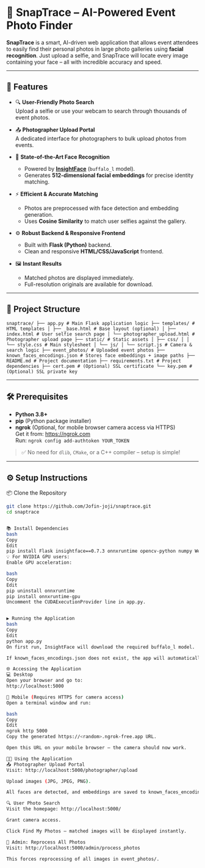 # 📸 SnapTrace – AI-Powered Event Photo Finder

**SnapTrace** is a smart, AI-driven web application that allows event attendees to easily find their personal photos in large photo galleries using **facial recognition**. Just upload a selfie, and SnapTrace will locate every image containing your face – all with incredible accuracy and speed.

---

## 🚀 Features

- 🔍 **User-Friendly Photo Search**  
  Upload a selfie or use your webcam to search through thousands of event photos.

- 📤 **Photographer Upload Portal**  
  A dedicated interface for photographers to bulk upload photos from events.

- 🤖 **State-of-the-Art Face Recognition**

  - Powered by **[InsightFace](https://github.com/deepinsight/insightface)** (`buffalo_l` model).
  - Generates **512-dimensional facial embeddings** for precise identity matching.

- ⚡ **Efficient & Accurate Matching**

  - Photos are preprocessed with face detection and embedding generation.
  - Uses **Cosine Similarity** to match user selfies against the gallery.

- ⚙️ **Robust Backend & Responsive Frontend**

  - Built with **Flask (Python)** backend.
  - Clean and responsive **HTML/CSS/JavaScript** frontend.

- 🖼️ **Instant Results**
  - Matched photos are displayed immediately.
  - Full-resolution originals are available for download.

---

## 📁 Project Structure

<pre lang="text"><code>snaptrace/ ├── app.py # Main Flask application logic ├── templates/ # HTML templates │ ├── _base.html # Base layout (optional) │ ├── index.html # User selfie search page │ └── photographer_upload.html # Photographer upload page ├── static/ # Static assets │ ├── css/ │ │ └── style.css # Main stylesheet │ └── js/ │ └── script.js # Camera & search logic ├── event_photos/ # Uploaded event photos ├── known_faces_encodings.json # Stores face embeddings + image paths ├── README.md # Project documentation ├── requirements.txt # Project dependencies ├── cert.pem # (Optional) SSL certificate └── key.pem # (Optional) SSL private key </code></pre>

---

## 🛠️ Prerequisites

- **Python 3.8+**
- **pip** (Python package installer)
- **ngrok** (Optional, for mobile browser camera access via HTTPS)  
  Get it from: https://ngrok.com  
  Run: `ngrok config add-authtoken YOUR_TOKEN`

> ✅ No need for `dlib`, `CMake`, or a C++ compiler – setup is simple!

---

## ⚙️ Setup Instructions

📦 Clone the Repository

```bash
git clone https://github.com/Jofin-joji/snaptrace.git
cd snaptrace


📚 Install Dependencies
bash
Copy
Edit
pip install Flask insightface==0.7.3 onnxruntime opencv-python numpy Werkzeug
💡 For NVIDIA GPU users:
Enable GPU acceleration:

bash
Copy
Edit
pip uninstall onnxruntime
pip install onnxruntime-gpu
Uncomment the CUDAExecutionProvider line in app.py.


▶️ Running the Application
bash
Copy
Edit
python app.py
On first run, InsightFace will download the required buffalo_l model.

If known_faces_encodings.json does not exist, the app will automatically preprocess all faces in event_photos/.

🌐 Accessing the Application
💻 Desktop
Open your browser and go to:
http://localhost:5000

📱 Mobile (Requires HTTPS for camera access)
Open a terminal window and run:

bash
Copy
Edit
ngrok http 5000
Copy the generated https://<random>.ngrok-free.app URL.

Open this URL on your mobile browser – the camera should now work.

🧑‍💻 Using the Application
📤 Photographer Upload Portal
Visit: http://localhost:5000/photographer/upload

Upload images (JPG, JPEG, PNG).

All faces are detected, and embeddings are saved to known_faces_encodings.json.

🔍 User Photo Search
Visit the homepage: http://localhost:5000/

Grant camera access.

Click Find My Photos – matched images will be displayed instantly.

🔄 Admin: Reprocess All Photos
Visit: http://localhost:5000/admin/process_photos

This forces reprocessing of all images in event_photos/.
```
